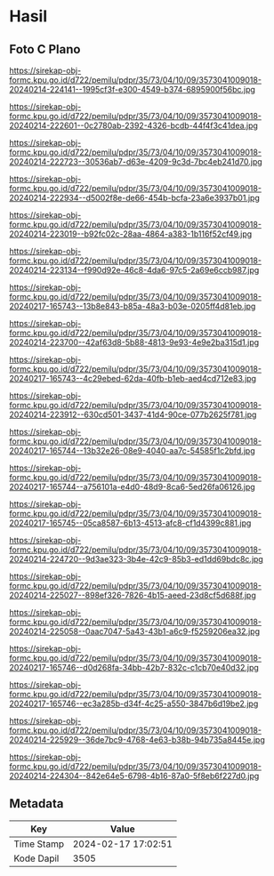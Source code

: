 # Hasil

## Foto C Plano

https://sirekap-obj-formc.kpu.go.id/d722/pemilu/pdpr/35/73/04/10/09/3573041009018-20240214-224141--1995cf3f-e300-4549-b374-6895900f56bc.jpg

https://sirekap-obj-formc.kpu.go.id/d722/pemilu/pdpr/35/73/04/10/09/3573041009018-20240214-222601--0c2780ab-2392-4326-bcdb-44f4f3c41dea.jpg

https://sirekap-obj-formc.kpu.go.id/d722/pemilu/pdpr/35/73/04/10/09/3573041009018-20240214-222723--30536ab7-d63e-4209-9c3d-7bc4eb241d70.jpg

https://sirekap-obj-formc.kpu.go.id/d722/pemilu/pdpr/35/73/04/10/09/3573041009018-20240214-222934--d5002f8e-de66-454b-bcfa-23a6e3937b01.jpg

https://sirekap-obj-formc.kpu.go.id/d722/pemilu/pdpr/35/73/04/10/09/3573041009018-20240214-223019--b92fc02c-28aa-4864-a383-1b116f52cf49.jpg

https://sirekap-obj-formc.kpu.go.id/d722/pemilu/pdpr/35/73/04/10/09/3573041009018-20240214-223134--f990d92e-46c8-4da6-97c5-2a69e6ccb987.jpg

https://sirekap-obj-formc.kpu.go.id/d722/pemilu/pdpr/35/73/04/10/09/3573041009018-20240217-165743--13b8e843-b85a-48a3-b03e-0205ff4d81eb.jpg

https://sirekap-obj-formc.kpu.go.id/d722/pemilu/pdpr/35/73/04/10/09/3573041009018-20240214-223700--42af63d8-5b88-4813-9e93-4e9e2ba315d1.jpg

https://sirekap-obj-formc.kpu.go.id/d722/pemilu/pdpr/35/73/04/10/09/3573041009018-20240217-165743--4c29ebed-62da-40fb-b1eb-aed4cd712e83.jpg

https://sirekap-obj-formc.kpu.go.id/d722/pemilu/pdpr/35/73/04/10/09/3573041009018-20240214-223912--630cd501-3437-41d4-90ce-077b2625f781.jpg

https://sirekap-obj-formc.kpu.go.id/d722/pemilu/pdpr/35/73/04/10/09/3573041009018-20240217-165744--13b32e26-08e9-4040-aa7c-54585f1c2bfd.jpg

https://sirekap-obj-formc.kpu.go.id/d722/pemilu/pdpr/35/73/04/10/09/3573041009018-20240217-165744--a756101a-e4d0-48d9-8ca6-5ed26fa06126.jpg

https://sirekap-obj-formc.kpu.go.id/d722/pemilu/pdpr/35/73/04/10/09/3573041009018-20240217-165745--05ca8587-6b13-4513-afc8-cf1d4399c881.jpg

https://sirekap-obj-formc.kpu.go.id/d722/pemilu/pdpr/35/73/04/10/09/3573041009018-20240214-224720--9d3ae323-3b4e-42c9-85b3-ed1dd69bdc8c.jpg

https://sirekap-obj-formc.kpu.go.id/d722/pemilu/pdpr/35/73/04/10/09/3573041009018-20240214-225027--898ef326-7826-4b15-aeed-23d8cf5d688f.jpg

https://sirekap-obj-formc.kpu.go.id/d722/pemilu/pdpr/35/73/04/10/09/3573041009018-20240214-225058--0aac7047-5a43-43b1-a6c9-f5259206ea32.jpg

https://sirekap-obj-formc.kpu.go.id/d722/pemilu/pdpr/35/73/04/10/09/3573041009018-20240217-165746--d0d268fa-34bb-42b7-832c-c1cb70e40d32.jpg

https://sirekap-obj-formc.kpu.go.id/d722/pemilu/pdpr/35/73/04/10/09/3573041009018-20240217-165746--ec3a285b-d34f-4c25-a550-3847b6d19be2.jpg

https://sirekap-obj-formc.kpu.go.id/d722/pemilu/pdpr/35/73/04/10/09/3573041009018-20240214-225929--36de7bc9-4768-4e63-b38b-94b735a8445e.jpg

https://sirekap-obj-formc.kpu.go.id/d722/pemilu/pdpr/35/73/04/10/09/3573041009018-20240214-224304--842e64e5-6798-4b16-87a0-5f8eb6f227d0.jpg


## Metadata

| Key        | Value               |
| ---------- | ------------------- |
| Time Stamp | 2024-02-17 17:02:51 |
| Kode Dapil | 3505                |



